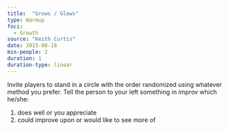 ```yaml
---
title:  "Grows / Glows"
type: Warmup
foci:
  - Growth
source: "Keith Curtis"
date: 2015-08-18
min-people: 2
duration: 1
duration-type: linear
---
```

Invite players to stand in a circle with the order randomized using whatever method you prefer.
Tell the person to your left something in improv which he/she:

1. does well or you appreciate
2. could improve upon or would like to see more of
